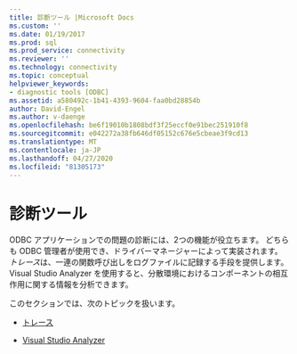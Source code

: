 ```yaml
---
title: 診断ツール |Microsoft Docs
ms.custom: ''
ms.date: 01/19/2017
ms.prod: sql
ms.prod_service: connectivity
ms.reviewer: ''
ms.technology: connectivity
ms.topic: conceptual
helpviewer_keywords:
- diagnostic tools [ODBC]
ms.assetid: a580492c-1b41-4393-9604-faa0bd28854b
author: David-Engel
ms.author: v-daenge
ms.openlocfilehash: be6f19010b1808bdf3f25eccf0e91bec251910f8
ms.sourcegitcommit: e042272a38fb646df05152c676e5cbeae3f9cd13
ms.translationtype: MT
ms.contentlocale: ja-JP
ms.lasthandoff: 04/27/2020
ms.locfileid: "81305173"
---
```

# <a name="diagnostic-tools"></a>診断ツール
ODBC アプリケーションでの問題の診断には、2つの機能が役立ちます。 どちらも ODBC 管理者が使用でき、ドライバーマネージャーによって実装されます。 *トレース*は、一連の関数呼び出しをログファイルに記録する手段を提供します。 Visual Studio Analyzer を使用すると、分散環境におけるコンポーネントの相互作用に関する情報を分析できます。  
  
 このセクションでは、次のトピックを扱います。  
  
-   [トレース](../../../odbc/reference/develop-app/tracing.md)  
  
-   [Visual Studio Analyzer](../../../odbc/reference/develop-app/visual-studio-analyzer.md)
